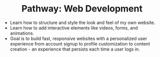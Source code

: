 <h1 align="center">Pathway: Web Development</h1>

- Learn how to structure and style the look and feel of my own website.
- Learn how to add interactive elements like videos, forms, and animations.
- Goal is to build fast, responsive websites with a personalized user experience from account signup to profile customization to content creation - an experience that persists each time a user logs in.
